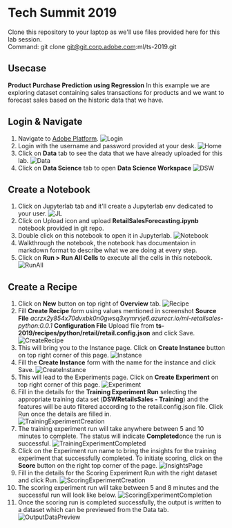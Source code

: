 # Tech Summit 2019
Clone this repository to your laptop as we'll use files provided here for this lab session.</br>
Command: git clone git@git.corp.adobe.com:ml/ts-2019.git

## Usecase
**Product Purchase Prediction using Regression**
In this example we are exploring dataset containing sales transactions for products and we want to forecast sales based on the historic data that we have.
## Login & Navigate
1. Navigate to [Adobe Platform](https://platform.adobe.com).
   ![Login](img/Login.png)
2. Login with the username and password provided at your desk.
   ![Home](img/Home.png)
3. Click on **Data** tab to see the data that we have already uploaded for this lab.
   ![Data](img/Data.png)
4. Click on **Data Science** tab to open **Data Science Workspace**
   ![DSW](img/DataScience.png)
## Create a Notebook
1. Click on Jupyterlab tab and it'll create a Jupyterlab env dedicated to your user.
   ![JL](img/JupyterLab.png)
2. Click on Upload icon and upload **RetailSalesForecasting.ipynb** notebook provided in git repo.
3. Double click on this notebook to open it in Jupyterlab.
   ![Notebook](img/Notebook.png)
4. Walkthrough the notebook, the notebook has documentaion in markdown format to describe what we are doing at every step.
5. Click on **Run > Run All Cells** to execute all the cells in this notebook.
   ![RunAll](img/Run.png)
## Create a Recipe
1. Click on **New** button on top right of **Overview** tab.
   ![Recipe](img/Recipe.png)
2. Fill **Create Recipe** form using values mentioned in screenshot
   **Source File** _acrzx2y854x70dvxbk0n0gwsq3xymrvje6.azurecr.io/ml-retailsales-python:0.0.1_
   **Configuration File** Upload file from **ts-2019/recipes/python/retail/retail.config.json** and click Save.
   ![CreateRecipe](img/CreateRecipe.png) 
3. This will bring you to the Instance page. Click on **Create Instance** button on top right corner of this page. 
   ![Instance](img/InstancePage.png) 
4. Fill the **Create Instance** form with the name for the instance and click Save. 
   ![CreateInstance](img/CreateInstance.png)
5. This will lead to the Experiments page. Click on **Create Experiment** on top right corner of this page. 
   ![Experiment](img/ExperimentPage.png)
6. Fill in the details for the **Training Experiment Run** selecting the appropriate training data set (**DSWRetailsSales - Training**) and the features will be auto filtered according to the retail.config.json file. Click Run once the details are filled in.  
   ![TrainingExperimentCreation](img/TrainingExperimentCreation.png)
7. The training experiment run will take anywhere between 5 and 10 minutes to complete. The status will indicate **Completed**once the run is successful. 
   ![TrainingExperimentCompleted](img/TrainingExperimentCompleted.png)
8. Click on the Experiment run name to bring the insights for the training experiment that successfully completed. To initiate scoring, click on the **Score** button on the right top corner of the page. 
   ![InsightsPage](img/InsightsPage.png)
9. Fill in the details for the Scoring Experiment Run with the right dataset and click Run. 
   ![ScoringExperimentCreation](img/ScoringExperimentRun.png)
10. The scoring experiment run will take between 5 and 8 minutes and the successful run will look like below.
   ![ScoringExperimentCompletion](img/ScoringExperimentCompleted.png)
11. Once the scoring run is completed successfully, the output is written to a dataset which can be previewed from the Data tab. 
   ![OutputDataPreview](img/DataOutputPreview.png)
